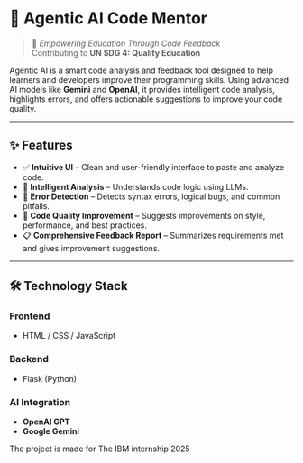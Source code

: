 # 🧠 Agentic AI Code Mentor

> 🌟 *Empowering Education Through Code Feedback*  
> Contributing to **UN SDG 4: Quality Education**

Agentic AI is a smart code analysis and feedback tool designed to help learners and developers improve their programming skills. Using advanced AI models like **Gemini** and **OpenAI**, it provides intelligent code analysis, highlights errors, and offers actionable suggestions to improve your code quality.

---

## ✨ Features

- ✅ **Intuitive UI** – Clean and user-friendly interface to paste and analyze code.
- 🤖 **Intelligent Analysis** – Understands code logic using LLMs.
- 🐞 **Error Detection** – Detects syntax errors, logical bugs, and common pitfalls.
- 🔧 **Code Quality Improvement** – Suggests improvements on style, performance, and best practices.
- 📋 **Comprehensive Feedback Report** – Summarizes requirements met and gives improvement suggestions.

---

## 🛠️ Technology Stack

### Frontend
- HTML / CSS / JavaScript

### Backend
- Flask (Python)

### AI Integration
- **OpenAI GPT**
- **Google Gemini**

The project is made for The IBM internship 2025

